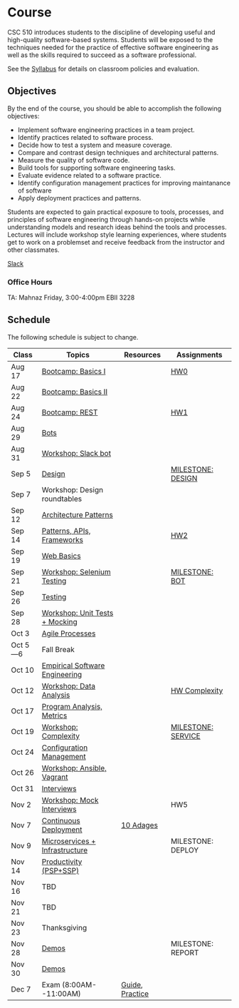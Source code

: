 # Course

CSC 510 introduces students to the discipline of developing useful and high-quality software-based systems. Students will be exposed to the techniques needed for the practice of effective software engineering as well as the skills required to succeed as a software professional. 

See the [Syllabus](https://github.com/CSC-510/Course/blob/master/Syllabus.md) for details on classroom policies and evaluation.

## Objectives

By the end of the course, you should be able to accomplish the following objectives:

* Implement software engineering practices in a team project.
* Identify practices related to software process.
* Decide how to test a system and measure coverage.
* Compare and contrast design techniques and architectural patterns.
* Measure the quality of software code.
* Build tools for supporting software engineering tasks.
* Evaluate evidence related to a software practice.
* Identify configuration management practices for improving maintanance of software
* Apply deployment practices and patterns.

Students are expected to gain practical exposure to tools, processes, and principles of software engineering through hands-on projects while understanding models and research ideas behind the tools and processes.  Lectures will include workshop style learning experiences, where students get to work on a problemset and receive feedback from the instructor and other classmates.

[Slack](https://csc510-fall2017.slack.com)

### Office Hours

TA: Mahnaz Friday, 3:00-4:00pm EBII 3228

## Schedule

The following schedule is subject to change.

| Class    | Topics                           |  Resources | Assignments       |
|----------|----------------------------------|------------| ----------------  |
| Aug 17   | [Bootcamp: Basics I](https://github.com/REU-SOS/EngineeringBasics)  | | [HW0](HW/HW0.md) |
| Aug 22   | [Bootcamp: Basics II](https://github.com/REU-SOS/EngineeringBasics)  |            |                   |
| Aug 24   | [Bootcamp: REST](https://github.com/CSC-510/REST-SELENIUM) | |[HW1](HW/HW1.md)   |
| Aug 29   | [Bots](https://docs.google.com/presentation/d/1JClXhqNX8ufzmxoDpVPCLRDlqu4tUkvbJgwYICw70kM/edit)                             |            |                   |
| Aug 31   | [Workshop: Slack bot](https://github.com/CSC-510/SlackBot)              |            |                   |
| Sep  5   | [Design](https://docs.google.com/presentation/d/1FCjm3WC7_1v0GcSSKIO_kedgEQinSNctF5Jzi8B_AnQ/edit#slide=id.p)                           |            | [MILESTONE: DESIGN](Project/DESIGN.md) |
| Sep  7   | Workshop: Design roundtables     |            |                   |
| Sep 12   | [Architecture Patterns](https://docs.google.com/presentation/d/1D0aPLORphqV4afYeoRnMP-EflsNPhn6X_U-rPe-eZwM/edit#slide=id.g135f76a147_2_14)                    |            |                   |
| Sep 14   | [Patterns, APIs, Frameworks](https://docs.google.com/presentation/d/1tWY1HG8NQT568LxDGo6nDw2HHlRh_F2oaB-pD4UYh7E/edit#slide=id.p)       |            | [HW2](HW/HW2.md) |
| Sep 19   | [Web Basics](https://docs.google.com/presentation/d/1fVB_Yao_FB3RUbQlqyQeLnILmzwKpHnG4cA9Tv6K330/edit#slide=id.g172d8d50d2_0_137)                       |            |                   |
| Sep 21   | [Workshop: Selenium Testing](https://github.com/CSC-510/REST-SELENIUM/blob/master/README.md#data-collection)       |            | [MILESTONE: BOT](Project/BOT.md) |
| Sep 26   | [Testing](https://docs.google.com/presentation/d/1TzanyFc0eJB50BRDFmX72PDkSkWzEuFSpyZN6MYL0ZE/edit#slide=id.g136d0b57a3_0_51)                          |            |                   |
| Sep 28   | [Workshop: Unit Tests + Mocking](https://github.com/CSC-510/Mocking)   |            |               |
| Oct  3   | [Agile Processes](http://tiny.cc/AgileProcesses)                         |            |                   |
| Oct 5&mdash;6| Fall Break                       |            |                   |
| Oct 10   | [Empirical Software Engineering](https://docs.google.com/presentation/d/1WtYKlr1X7H9-pnwXNODwzVZRfF9RRoaxezyhlSmxeME/edit)      |            |                   |
| Oct 12   | [Workshop: Data Analysis](https://github.com/CSC-510/Course/blob/master/DataWorkshop.md)    |            | [HW Complexity](https://github.com/CSC-510/Course/blob/master/HW/HW4.md)               |
| Oct 17   | [Program Analysis, Metrics](https://docs.google.com/presentation/d/1JN4v_bkCXhG3S4kOULFETgiwyAmq0b_ZJ8cxcPyte2Y/edit#slide=id.p)   |            |                   |
| Oct 19   | [Workshop: Complexity](https://github.com/CSC-510/Complexity)      |            |[MILESTONE: SERVICE](Project/SERVICE.md)|            
| Oct 24  |  [Configuration Management](https://docs.google.com/presentation/d/1W7z37igOpAIjCTDLPaCvVmGtRRSweGOwLKWS6KycGTs/edit#slide=id.p)                   |            |   |
| Oct 26  |  [Workshop: Ansible, Vagrant](https://github.com/CSC-DevOps/CM)       |            |                   |
| Oct 31  | [Interviews](https://github.com/CSC-510/Course/blob/master/Materials/techinterviews_csc510.pdf)         |            |                   |
| Nov 2   | [Workshop: Mock Interviews](https://github.com/CSC-510/Course/blob/master/Interviews.md)       |            | HW5|
| Nov 7   | [Continuous Deployment](https://docs.google.com/presentation/d/1hSdoi5pVIBUgISOuPTCx7a_Z4ZrGTHN0ofrMeVcRgSk/edit#slide=id.g13a5922147_0_143)             | [10 Adages](https://github.com/CSC-DevOps/Course/blob/master/Readings/AdagesI.pdf)           |                   |
| Nov 9   | [Microservices + Infrastructure](https://docs.google.com/presentation/d/16q-byGBaz6Gtgf7dsnVPWmkoAW6w3LtmeEThVGNpv1Q/edit#slide=id.p)   |            | MILESTONE: DEPLOY |
| Nov 14   | [Productivity (PSP+SSP)](https://docs.google.com/presentation/d/1xOcZWB1_Swk-6j_i37WbxXIFY0kTtaQ3ctiP5p2pp1M/edit#slide=id.g13c62e42db_0_0)                   |            |                   |
| Nov 16   |  TBD                |            |                   |
| Nov 21   | TBD                |            |                   |
| Nov 23   | Thanksgiving                     |            |                   |
| Nov 28   | [Demos](https://docs.google.com/spreadsheets/d/1yaO-1RPo7TGf_uWM6XQcmmfXRh4vfa_tjBxTf0IBtxc/edit#gid=0)          |            | MILESTONE: REPORT |
| Nov 30   | [Demos](https://docs.google.com/spreadsheets/d/1yaO-1RPo7TGf_uWM6XQcmmfXRh4vfa_tjBxTf0IBtxc/edit#gid=0)                            |            |                   |
| Dec 7   | Exam (8:00AM--11:00AM)           |  [Guide](FinalReviewGuide.md), [Practice](FinalReview.md)  |


            

 

   

  


